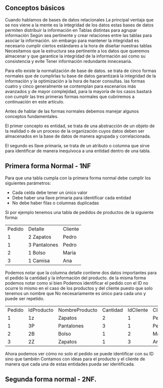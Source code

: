 ## Conceptos básicos

Cuando hablamos de bases de datos relacionales La principal ventaja que se nos viene a la mente es la integridad de los datos estas bases de datos permiten distribuir la información en Tablas distintas  para agrupar información Según sea pertinente y crear relaciones entre las tablas para asociar la información.  sin embargo para mantener la integridad es necesario cumplir ciertos estándares a la hora de diseñar nuestras tablas Necesitamos que la estructura sea pertinente a los datos que queremos almacenar y que garantice la integridad de la información así como su consistencia y evite Tener información redundante innecesaria.

Para ello existe la normalización de base de datos.  se trata de cinco formas normales  que de cumplirlas tu base de datos garantizará la integridad de la información y la optimización a la hora de hacer consultas.  las formas cuatro y cinco generalmente se contemplan para escenarios más avanzados y de mayor complejidad,   para la mayoría de los casos bastará con cumplir las tres primeras formas normales que cubriremos a continuación en este artículo.

Antes de hablar de las formas normales debemos manejar  algunos conceptos fundamentales.  

El primer concepto es entidad,  se trata de una abstracción de un objeto de la realidad o de un proceso de la organización cuyos datos deben ser almacenados en la base de datos de manera agrupada y correlacionada.

El segundo es llave primaria,  se trata de un atributo o columna que sirve para identificar de manera inequívoca a una entidad dentro de una tabla. 


## Primera forma Normal - 1NF

Para que una tabla cumpla con la primera forma normal debe cumplir los siguientes parámetros:



* Cada celda debe tener un único valor
* Debe haber una llave primaria para identificar cada entidad
* No debe haber filas o columnas duplicadas 

Si por ejemplo tenemos una tabla de pedidos de productos de la siguiente forma:


<table>
  <tr>
   <td>Pedido
   </td>
   <td>Detalle
   </td>
   <td>Cliente
   </td>
  </tr>
  <tr>
   <td>1
   </td>
   <td>2 Zapatos
   </td>
   <td>Pedro
   </td>
  </tr>
  <tr>
   <td>1
   </td>
   <td>3 Pantalones
   </td>
   <td>Pedro
   </td>
  </tr>
  <tr>
   <td>2
   </td>
   <td>1 Bolso
   </td>
   <td>María
   </td>
  </tr>
  <tr>
   <td>3
   </td>
   <td>1 Camisa
   </td>
   <td>Ana
   </td>
  </tr>
</table>


Podemos notar que la columna detalle contiene dos datos importantes para el pedido la cantidad y la información del producto.  de la misma forma podemos notar como si bien Podemos identificar el pedido con el ID no ocurre lo mismo en el caso de los productos y del cliente puesto que solo tenemos un nombre que No necesariamente es único para cada uno y puede ser repetido.


<table>
  <tr>
   <td>Pedido
   </td>
   <td>IdProducto
   </td>
   <td>NombreProducto
   </td>
   <td>Cantidad
   </td>
   <td>IdCliente
   </td>
   <td>Cliente
   </td>
  </tr>
  <tr>
   <td>1
   </td>
   <td>1z
   </td>
   <td>Zapatos
   </td>
   <td>2
   </td>
   <td>1
   </td>
   <td>Pedro
   </td>
  </tr>
  <tr>
   <td>1
   </td>
   <td>3P
   </td>
   <td>Pantalones
   </td>
   <td>3
   </td>
   <td>1
   </td>
   <td>Pedro
   </td>
  </tr>
  <tr>
   <td>2
   </td>
   <td>2B
   </td>
   <td>Bolso 
   </td>
   <td>1
   </td>
   <td>2
   </td>
   <td>María
   </td>
  </tr>
  <tr>
   <td>3
   </td>
   <td>2Z
   </td>
   <td>Zapatos
   </td>
   <td>1
   </td>
   <td>3
   </td>
   <td>Ana
   </td>
  </tr>
</table>


Ahora podemos ver cómo no solo el  pedido se puede identificar con su ID sino que también Contamos con ideas para el producto y el cliente de manera que cada una de estas entidades pueda ser identificada.


## Segunda forma normal - 2NF.
